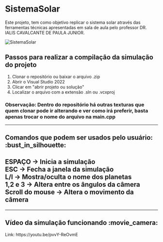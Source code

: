 # SistemaSolar

Este projeto, tem como objetivo replicar o sistema solar através das ferramentas técnicas apresentadas em sala de aula pelo professor DR. IALIS CAVALCANTE DE PAULA JUNIOR.

![SistemaSolar](https://user-images.githubusercontent.com/38898624/179425516-edb76f8b-6a80-4092-8c46-d53203a06c10.gif)

<h2>Passos para realizar a compilação da simulação do projeto</h2>

1. Clonar o repositório ou baixar o arquivo .zip
2. Abrir o Visual Studio 2022
3. Clicar em "abrir projeto ou solução"
4. Localizar o arquivo com a extensão .sln ou .vcxproj <br>
<h3>Observação: Dentro do repositório há outras texturas que quem clonar pode ir alterando e ver como irá preferir, basta apenas trocar o nome do arquivo na main.cpp</h3><hr>

<h2>Comandos que podem ser usados pelo usuário: :bust_in_silhouette:<h2>
ESPAÇO → Inicia a simulação<br>
ESC → Fecha a janela da simulação<br>
L/l → Mostra/oculta o nome dos planetas<br>
1,2 e 3 → Altera entre os ângulos da câmera<br>
Scroll do mouse → Altera o movimento da câmera<hr>

<h2>Vídeo da simulação funcionando :movie_camera:</h2>
Link: https://youtu.be/pvvY-ReOvmE

